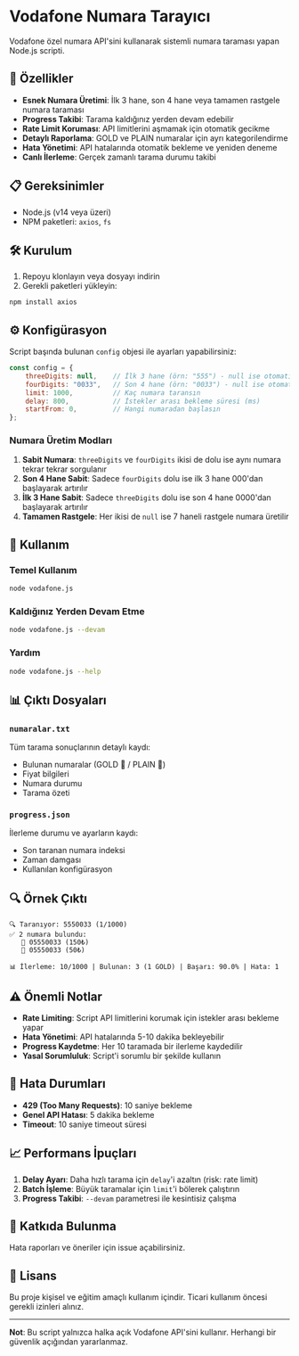 # Vodafone Numara Tarayıcı

Vodafone özel numara API'sini kullanarak sistemli numara taraması yapan Node.js scripti.

## 🚀 Özellikler

- **Esnek Numara Üretimi**: İlk 3 hane, son 4 hane veya tamamen rastgele numara taraması
- **Progress Takibi**: Tarama kaldığınız yerden devam edebilir
- **Rate Limit Koruması**: API limitlerini aşmamak için otomatik gecikme
- **Detaylı Raporlama**: GOLD ve PLAIN numaralar için ayrı kategorilendirme
- **Hata Yönetimi**: API hatalarında otomatik bekleme ve yeniden deneme
- **Canlı İlerleme**: Gerçek zamanlı tarama durumu takibi

## 📋 Gereksinimler

- Node.js (v14 veya üzeri)
- NPM paketleri: `axios`, `fs`

## 🛠️ Kurulum

1. Repoyu klonlayın veya dosyayı indirin
2. Gerekli paketleri yükleyin:

```bash
npm install axios
```

## ⚙️ Konfigürasyon

Script başında bulunan `config` objesi ile ayarları yapabilirsiniz:

```javascript
const config = {
    threeDigits: null,    // İlk 3 hane (örn: "555") - null ise otomatik
    fourDigits: "0033",   // Son 4 hane (örn: "0033") - null ise otomatik  
    limit: 1000,          // Kaç numara taransın
    delay: 800,           // İstekler arası bekleme süresi (ms)
    startFrom: 0,         // Hangi numaradan başlasın
};
```

### Numara Üretim Modları

1. **Sabit Numara**: `threeDigits` ve `fourDigits` ikisi de dolu ise aynı numara tekrar tekrar sorgulanır
2. **Son 4 Hane Sabit**: Sadece `fourDigits` dolu ise ilk 3 hane 000'dan başlayarak artırılır
3. **İlk 3 Hane Sabit**: Sadece `threeDigits` dolu ise son 4 hane 0000'dan başlayarak artırılır
4. **Tamamen Rastgele**: Her ikisi de `null` ise 7 haneli rastgele numara üretilir

## 🎯 Kullanım

### Temel Kullanım
```bash
node vodafone.js
```

### Kaldığınız Yerden Devam Etme
```bash
node vodafone.js --devam
```

### Yardım
```bash
node vodafone.js --help
```

## 📊 Çıktı Dosyaları

### `numaralar.txt`
Tüm tarama sonuçlarının detaylı kaydı:
- Bulunan numaralar (GOLD 💎 / PLAIN 📱)
- Fiyat bilgileri
- Numara durumu
- Tarama özeti

### `progress.json`
İlerleme durumu ve ayarların kaydı:
- Son taranan numara indeksi
- Zaman damgası
- Kullanılan konfigürasyon

## 🔍 Örnek Çıktı

```
🔍 Taranıyor: 5550033 (1/1000)
✅ 2 numara bulundu:
   💎 05550033 (150₺)
   📱 05550033 (50₺)

📊 İlerleme: 10/1000 | Bulunan: 3 (1 GOLD) | Başarı: 90.0% | Hata: 1
```

## ⚠️ Önemli Notlar

- **Rate Limiting**: Script API limitlerini korumak için istekler arası bekleme yapar
- **Hata Yönetimi**: API hatalarında 5-10 dakika bekleyebilir
- **Progress Kaydetme**: Her 10 taramada bir ilerleme kaydedilir
- **Yasal Sorumluluk**: Script'i sorumlu bir şekilde kullanın

## 🚨 Hata Durumları

- **429 (Too Many Requests)**: 10 saniye bekleme
- **Genel API Hatası**: 5 dakika bekleme
- **Timeout**: 10 saniye timeout süresi

## 📈 Performans İpuçları

1. **Delay Ayarı**: Daha hızlı tarama için `delay`'i azaltın (risk: rate limit)
2. **Batch İşleme**: Büyük taramalar için `limit`'i bölerek çalıştırın
3. **Progress Takibi**: `--devam` parametresi ile kesintisiz çalışma

## 🤝 Katkıda Bulunma

Hata raporları ve öneriler için issue açabilirsiniz.

## 📝 Lisans

Bu proje kişisel ve eğitim amaçlı kullanım içindir. Ticari kullanım öncesi gerekli izinleri alınız.

---

**Not**: Bu script yalnızca halka açık Vodafone API'sini kullanır. Herhangi bir güvenlik açığından yararlanmaz.